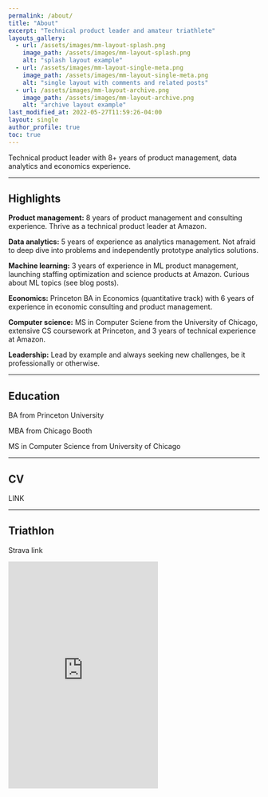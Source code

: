 ```yaml
---
permalink: /about/
title: "About"
excerpt: "Technical product leader and amateur triathlete"
layouts_gallery:
  - url: /assets/images/mm-layout-splash.png
    image_path: /assets/images/mm-layout-splash.png
    alt: "splash layout example"
  - url: /assets/images/mm-layout-single-meta.png
    image_path: /assets/images/mm-layout-single-meta.png
    alt: "single layout with comments and related posts"
  - url: /assets/images/mm-layout-archive.png
    image_path: /assets/images/mm-layout-archive.png
    alt: "archive layout example"
last_modified_at: 2022-05-27T11:59:26-04:00
layout: single
author_profile: true
toc: true
---
```


Technical product leader with 8+ years of product management, data analytics and economics experience.

---

## Highlights

**Product management:**	8 years of product management and consulting experience. Thrive as a technical product leader at Amazon.

**Data analytics:**	5 years of experience as analytics management. Not afraid to deep dive into problems and independently prototype analytics solutions.

**Machine learning:**	3 years of experience in ML product management, launching staffing optimization and science products at Amazon. Curious about ML topics (see blog posts).

**Economics:**	Princeton BA in Economics (quantitative track) with 6 years of experience in economic consulting and product management.

**Computer science:**	MS in Computer Sciene from the University of Chicago, extensive CS coursework at Princeton, and 3 years of technical experience at Amazon.

**Leadership:**	Lead by example and always seeking new challenges, be it professionally or otherwise.

---

## Education

BA from Princeton University

MBA from Chicago Booth

MS in Computer Science from University of Chicago

---

## CV

LINK

---

## Triathlon

Strava link

<iframe height='454' width='300' frameborder='0' allowtransparency='true' scrolling='no' src='https://www.strava.com/athletes/25618422/latest-rides/765dc067c3d8b73b0d6001d6a7cf1dc1cb388a57'></iframe>